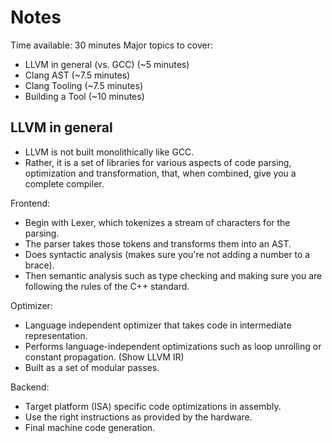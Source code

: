 # Notes

Time available: 30 minutes
Major topics to cover:

* LLVM in general (vs. GCC) (~5 minutes)
* Clang AST (~7.5 minutes)
* Clang Tooling (~7.5 minutes)
* Building a Tool (~10 minutes)

## LLVM in general

* LLVM is not built monolithically like GCC.
* Rather, it is a set of libraries for various aspects of code parsing, optimization and transformation, that, when combined, give you a complete compiler.

Frontend:
* Begin with Lexer, which tokenizes a stream of characters for the parsing.
* The parser takes those tokens and transforms them into an AST.
* Does syntactic analysis (makes sure you're not adding a number to a brace).
* Then semantic analysis such as type checking and making sure you are following the rules of the C++ standard.

Optimizer:
* Language independent optimizer that takes code in intermediate representation.
* Performs language-independent optimizations such as loop unrolling or constant propagation. (Show LLVM IR)
* Built as a set of modular passes.

Backend:
* Target platform (ISA) specific code optimizations in assembly.
* Use the right instructions as provided by the hardware.
* Final machine code generation.
